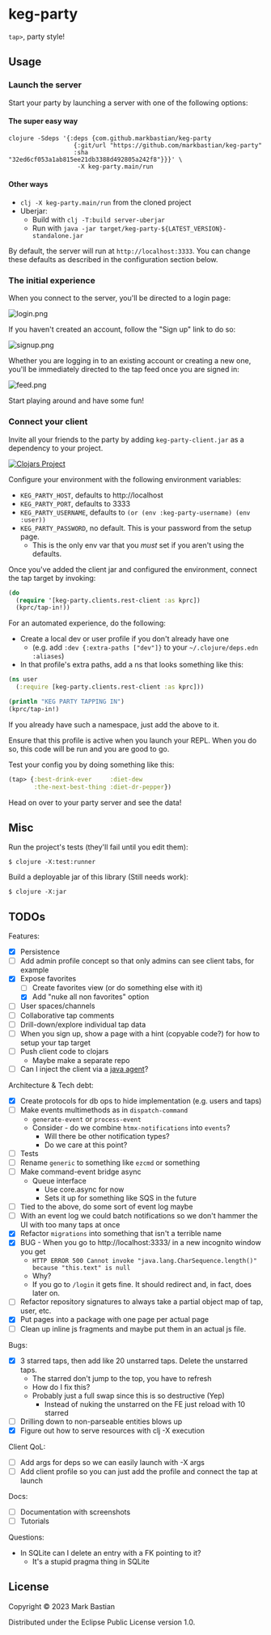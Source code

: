 # keg-party

`tap>`, party style!

## Usage

### Launch the server

Start your party by launching a server with one of the following options:

#### The super easy way

```shell
clojure -Sdeps '{:deps {com.github.markbastian/keg-party
                  {:git/url "https://github.com/markbastian/keg-party"
                  :sha     "32ed6cf053a1ab815ee21db3388d492805a242f8"}}}' \
                   -X keg-party.main/run
```

#### Other ways

- `clj -X keg-party.main/run` from the cloned project
- Uberjar:
  - Build with `clj -T:build server-uberjar`
  - Run with `java -jar target/keg-party-${LATEST_VERSION}-standalone.jar`

By default, the server will run at `http://localhost:3333`. You can change these defaults as described in the
configuration section below.

### The initial experience

When you connect to the server, you'll be directed to a login page:

![login.png](doc/login.png)

If you haven't created an account, follow the "Sign up" link to do so:

![signup.png](doc/signup.png)

Whether you are logging in to an existing account or creating a new one, you'll be immediately directed to the tap feed once you are signed in:

![feed.png](doc/feed.png)

Start playing around and have some fun!

### Connect your client

Invite all your friends to the party by adding `keg-party-client.jar` as a dependency to your project.

[![Clojars Project](https://img.shields.io/clojars/v/com.github.markbastian/keg-party-client.svg)](https://clojars.org/com.github.markbastian/keg-party-client)

Configure your environment with the following environment variables:
- `KEG_PARTY_HOST`, defaults to http://localhost
- `KEG_PARTY_PORT`, defaults to 3333
- `KEG_PARTY_USERNAME`, defaults to `(or (env :keg-party-username) (env :user))`
- `KEG_PARTY_PASSWORD`, no default. This is your password from the setup page.
  - This is the only env var that you _must_ set if you aren't using the defaults.

Once you've added the client jar and configured the environment, connect the tap target by invoking:

```clojure
(do
  (require '[keg-party.clients.rest-client :as kprc])
  (kprc/tap-in!))
```

For an automated experience, do the following:
- Create a local dev or user profile if you don't already have one
  - (e.g. add `:dev {:extra-paths ["dev"]}` to your `~/.clojure/deps.edn` `:aliases`)
- In that profile's extra paths, add a ns that looks something like this:

```clojure
(ns user
  (:require [keg-party.clients.rest-client :as kprc]))

(println "KEG PARTY TAPPING IN")
(kprc/tap-in!)
```

If you already have such a namespace, just add the above to it.

Ensure that this profile is active when you launch your REPL. When you do so, this code will be run and you are good to go.

Test your config you by doing something like this:

```clojure
(tap> {:best-drink-ever     :diet-dew
       :the-next-best-thing :diet-dr-pepper})
```

Head on over to your party server and see the data!

## Misc

Run the project's tests (they'll fail until you edit them):

    $ clojure -X:test:runner

Build a deployable jar of this library (Still needs work):

    $ clojure -X:jar

## TODOs

Features:
- [X] Persistence
- [ ] Add admin profile concept so that only admins can see client tabs, for example
- [X] Expose favorites
  - [ ] Create favorites view (or do something else with it)
  - [X] Add "nuke all non favorites" option
- [ ] User spaces/channels
- [ ] Collaborative tap comments
- [ ] Drill-down/explore individual tap data
- [ ] When you sign up, show a page with a hint (copyable code?) for how to setup your tap target
- [ ] Push client code to clojars
  - Maybe make a separate repo
- [ ] Can I inject the client via a [java agent](https://dgopstein.github.io/articles/clojure-javaagent/)?

Architecture & Tech debt:
- [X] Create protocols for db ops to hide implementation (e.g. users and taps)
- [ ] Make events multimethods as in `dispatch-command`
  - `generate-event` or `process-event`
  - Consider - do we combine `htmx-notifications` into `events`?
    - Will there be other notification types?
    - Do we care at this point?
- [ ] Tests
- [ ] Rename `generic` to something like `ezcmd` or something
- [ ] Make command-event bridge async
  - Queue interface
    - Use core.async for now
    - Sets it up for something like SQS in the future
- [ ] Tied to the above, do some sort of event log maybe
- [ ] With an event log we could batch notifications so we don't hammer the UI with too many taps at once
- [X] Refactor `migrations` into something that isn't a terrible name
- [X] BUG - When you go to http://localhost:3333/ in a new incognito window you get
  - `HTTP ERROR 500 Cannot invoke "java.lang.CharSequence.length()" because "this.text" is null`
  - Why?
  - If you go to `/login` it gets fine. It should redirect and, in fact, does later on.
- [ ] Refactor repository signatures to always take a partial object map of tap, user, etc.
- [X] Put pages into a package with one page per actual page
- [ ] Clean up inline js fragments and maybe put them in an actual js file.

Bugs:
- [X] 3 starred taps, then add like 20 unstarred taps. Delete the unstarred taps.
  - The starred don't jump to the top, you have to refresh
  - How do I fix this?
  - Probably just a full swap since this is so destructive (Yep)
    - Instead of nuking the unstarred on the FE just reload with 10 starred
- [ ] Drilling down to non-parseable entities blows up
- [X] Figure out how to serve resources with clj -X execution

Client QoL:
- [ ] Add args for deps so we can easily launch with -X args
- [ ] Add client profile so you can just add the profile and connect the tap at launch

Docs:
- [ ] Documentation with screenshots
- [ ] Tutorials

Questions:
- In SQLite can I delete an entry with a FK pointing to it?
  - It's a stupid pragma thing in SQLite

## License

Copyright © 2023 Mark Bastian

Distributed under the Eclipse Public License version 1.0.
